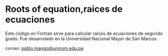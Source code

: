 # Roots of equation,raices de ecuaciones

Este código en Fortran sirve para calcular raíces de ecuaciones de segundo grado. Fue desarrolado en la Universidad Nacional Mayor de San Marcos.

correo: pablo.mango@unmsm.edu.pe
